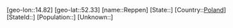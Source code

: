 ﻿---
location: [52.33,14.82]
type: City
tags:
- geo/City


SpocWebEntityId: 33716
isDeleted: false
confidential: public

---
[geo-lon::14.82]
[geo-lat::52.33]
[name::Reppen]
[State::]
[Country::[Poland](geo/Continent/Europe/Poland.md)]
[StateId::]
[Population::]
[Unknown::]

